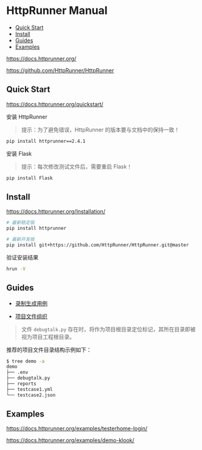 <!-- omit in toc -->
# HttpRunner Manual

- [Quick Start](#quick-start)
- [Install](#install)
- [Guides](#guides)
- [Examples](#examples)

<https://docs.httprunner.org/>

<https://github.com/HttpRunner/HttpRunner>

## Quick Start

<https://docs.httprunner.org/quickstart/>

安装 HttpRunner

> 提示：为了避免错误，HttpRunner 的版本要与文档中的保持一致！

```bash
pip install httprunner==2.4.1
```

安装 Flask

> 提示：每次修改测试文件后，需要重启 Flask！

```bash
pip install Flask
```

## Install

<https://docs.httprunner.org/Installation/>

```bash
# 最新稳定版
pip install httprunner

# 最新开发版
pip install git+https://github.com/HttpRunner/HttpRunner.git@master
```

验证安装结果

```bash
hrun -V
```

## Guides

- [录制生成用例](https://docs.httprunner.org/prepare/record/)

- [项目文件组织](https://docs.httprunner.org/prepare/project-structure/)

> 文件 `debugtalk.py` 存在时，将作为项目根目录定位标记，其所在目录即被视为项目工程根目录。

推荐的项目文件目录结构示例如下：

```bash
$ tree demo -a
demo
├── .env
├── debugtalk.py
├── reports
├── testcase1.yml
└── testcase2.json
```

## Examples

<https://docs.httprunner.org/examples/testerhome-login/>

<https://docs.httprunner.org/examples/demo-klook/>
